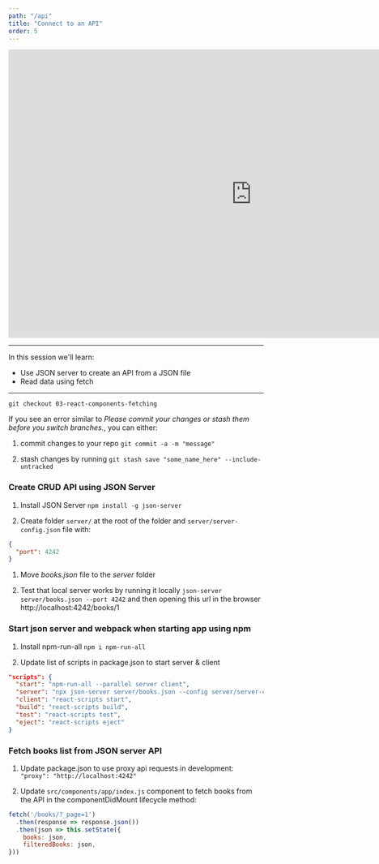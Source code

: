 ```yaml
---
path: "/api"
title: "Connect to an API"
order: 5
---
```


<iframe src="https://docs.google.com/presentation/d/e/2PACX-1vRdoBNP7v2MpLM_4ra47p4xqrKeupSa5agh5FJdNolj1bAbeEwXEWJGPv7s6Nc3Weechu70axXXk-tz/embed?start=false&loop=false&delayms=30000" frameborder="0" width="960" height="569" allowfullscreen="true" mozallowfullscreen="true" webkitallowfullscreen="true"></iframe>

---

In this session we'll learn:

- Use JSON server to create an API from a JSON file
- Read data using fetch

---

```git checkout 03-react-components-fetching```

If you see an error similar to *Please commit your changes or stash them before you switch branches.*, you can either:

1. commit changes to your repo ```git commit -a -m "message"```

1. stash changes by running ```git stash save "some_name_here" --include-untracked```

### Create CRUD API using JSON Server

1. Install JSON Server ```npm install -g json-server```

1. Create folder `server/` at the root of the folder and `server/server-config.json` file with:

```json
{
  "port": 4242
}
```

1. Move *books.json* file to the *server* folder

1. Test that local server works by running it locally ```json-server server/books.json --port 4242``` and then opening this url in the browser http://localhost:4242/books/1

### Start json server and webpack when starting app using npm

1. Install npm-run-all ```npm i npm-run-all```

1. Update list of scripts in package.json to start server & client

```json
"scripts": {
  "start": "npm-run-all --parallel server client",
  "server": "npx json-server server/books.json --config server/server-config.json",
  "client": "react-scripts start",
  "build": "react-scripts build",
  "test": "react-scripts test",
  "eject": "react-scripts eject"
}
```

### Fetch books list from JSON server API

1. Update package.json to use proxy api requests in development: ```"proxy": "http://localhost:4242"```

1. Update `src/components/app/index.js` component to fetch books from the API in the componentDidMount lifecycle method:

```javascript
fetch('/books/?_page=1')
  .then(response => response.json())
  .then(json => this.setState({
    books: json,
    filteredBooks: json,
}))
```
